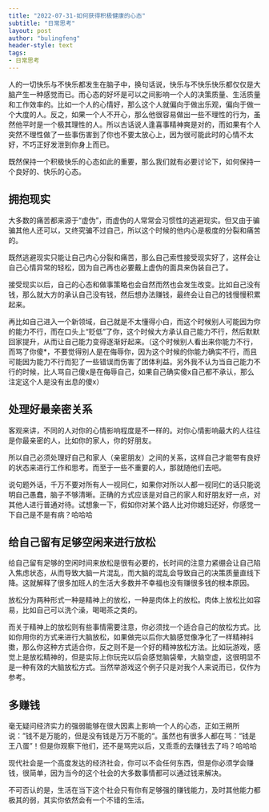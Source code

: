 ```yaml
---
title: "2022-07-31-如何获得积极健康的心态"
subtitle: "日常思考"
layout: post
author: "bulingfeng"
header-style: text
tags:
- 日常思考
---
```


人的一切快乐与不快乐都发生在脑子中，换句话说，快乐与不快乐快乐都仅仅是大脑产生一种感觉而已。而心态的好坏是可以之间影响一个人的决策质量、生活质量和工作效率的。比如一个人的心情好，那么这个人就偏向于做出乐观，偏向于做一个大度的人。反之，如果一个人不开心，那么他很容易做出一些不理性的行为，虽然他平时是一个极其理性的人。所以古话说人逢喜事精神爽是对的，而如果有个人突然不理性做了一些事伤害到了你也不要太放心上，因为很可能此时的心情不太好，不巧正好发泄到你身上而已。

既然保持一个积极快乐的心态如此的重要，那么我们就有必要讨论下，如何保持一个良好的、快乐的心态。

## 拥抱现实

大多数的痛苦都来源于“虚伪”，而虚伪的人常常会习惯性的逃避现实。但又由于骗骗其他人还可以，又终究骗不过自己，所以这个时候的他内心是极度的分裂和痛苦的。

既然逃避现实只能让自己内心分裂和痛苦，那么自己索性接受现实好了，这样会让自己心情异常的轻松，因为自己再也必要戴上虚伪的面具来伪装自己了。

接受现实以后，自己的心态和做事策略也会自然而然也会发生改变。比如自己没有钱，那么就大方的承认自己没有钱，然后想办法赚钱，最终会让自己的钱慢慢积累起来。

再比如自己进入一个新领域，自己就是不太懂得小白，而这个时候别人可能因为你的能力不行，而在口头上“贬低”了你，这个时候大方承认自己能力不行，然后默默回家提升，从而让自己能力变得逐渐好起来。（这个时候别人看出来你能力不行，而骂了你傻*，不要觉得别人是在侮辱你，因为这个时候的你能力确实不行，而且可能因为能力不行而犯了一些错误而伤害了团体利益。另外我不认为当自己能力不行的时候，比人骂自己傻x是在侮辱自己，如果自己确实傻x自己都不承认，那么注定这个人是没有出息的傻x）

## 处理好最亲密关系

客观来讲，不同的人对你的心情影响程度是不一样的。对你心情影响最大的人往往是你最亲密的人，比如你的家人，你的好朋友。

所以自己必须处理好自己和家人（亲密朋友）之间的关系，这样自己才能带有良好的状态来进行工作和思考。而至于一些不重要的人，那就随他们去吧。

说句题外话，千万不要对所有人一视同仁，如果你对所以人都一视同仁的话只能说明自己愚蠢，脑子不够清晰。正确的方式应该是对自己的家人和好朋友好一点，对其他人进行普通对待。试想象一下，假如你对某个路人比对你媳妇还好，你感觉一下自己是不是有病？哈哈哈

## 给自己留有足够空闲来进行放松

给自己留有足够的空闲时间来放松是很有必要的，长时间的注意力紧绷会让自己陷入焦虑状态，从而导致大脑一片混乱，而大脑的混乱会导致自己的决策质量直线下降。这就解释了很多加班人的生活大多数并不幸福也没有赚很多钱的根本原因。

放松分为两种形式一种是精神上的放松，一种是肉体上的放松。肉体上放松比如容易，比如自己可以洗个澡，喝喝茶之类的。

而关于精神上的放松则有些事情需要注意，你必须找一个适合自己的放松方式。比如你用你的方式来进行大脑放松，如果做完以后你大脑感觉像净化了一样精神抖擞，那么你这种方式适合你，反之则不是一个好的精神放松方法。比如玩游戏，感觉上是放松精神的，但是实际上你玩完以后会感觉脑袋晕，大脑空虚，这很明显不是一种有效的大脑放松方式。当然举游戏这个例子只是对我个人来说而已，仅作为参考。

## 多赚钱

毫无疑问经济实力的强弱能够在很大因素上影响一个人的心态，正如王朔所说：”钱不是万能的，但是没有钱是万万不能的“。虽然也有很多人都在骂：“钱是王八蛋”！但是你观察下他们，还不是骂完以后，又乖乖的去赚钱去了吗？哈哈哈

现代社会是一个高度发达的经济社会，你可以不会任何东西，但是你必须学会赚钱，很简单，因为当今的这个社会的大多数事情都可以通过钱来解决。

不可否认的是，生活在当下这个社会只有你有足够强的赚钱能力，及时其他能力都极其的弱，其实你依然会有一个不错的生活。